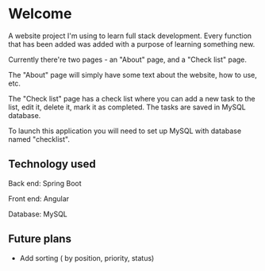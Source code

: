 # Welcome

A website project I'm using to learn full stack development. Every function that has been added was added with a purpose of learning something new.

Currently there're two pages - an "About" page, and a "Check list" page.

The "About" page will simply have some text about the website, how to use, etc.

The "Check list" page has a check list where you can add a new task to the list, edit it, delete it, mark it as completed. The tasks are saved in MySQL database.

To launch this application you will need to set up MySQL with database named "checklist".

## Technology used

Back end: Spring Boot

Front end: Angular

Database: MySQL

## Future plans

- Add sorting ( by position, priority, status)